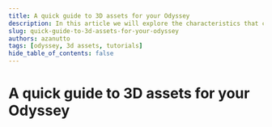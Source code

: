 ```yaml
---
title: A quick guide to 3D assets for your Odyssey
description: In this article we will explore the characteristics that custom 3D objects should have to perform best in your Odyssey, how to convert them them in the right format, and where to get cool free assets.
slug: quick-guide-to-3d-assets-for-your-odyssey
authors: azanutto
tags: [odyssey, 3d assets, tutorials]
hide_table_of_contents: false
---
```


# A quick guide to 3D assets for your Odyssey